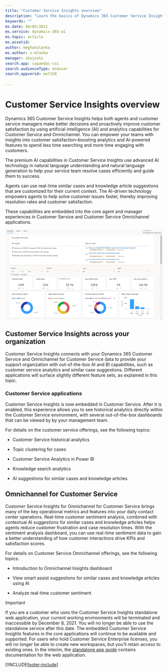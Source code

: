 ```yaml
---
title: "Customer Service Insights overview"
description: "Learn the basics of Dynamics 365 Customer Service Insights."
keywords: ""
ms.date: 04/05/2021
ms.service: dynamics-365-ai
ms.topic: article
ms.assetid: 
author: meghanalanka 
ms.author: v-mlanka
manager: shujoshi
search.app: capaedac-csi
search.audienceType: enduser
search.appverid: met150

---
```


# Customer Service Insights overview

Dynamics 365 Customer Service Insights helps both agents and customer service managers make better decisions and proactively improve customer satisfaction by using artificial intelligence (AI) and analytics capabilities for Customer Service and Omnichannel. You can empower your teams with insights into customer satisfaction–boosting analytics and AI-powered features to spend less time searching and more time engaging with customers.

The premium AI capabilities in Customer Service Insights use advanced AI technology in natural language understanding and natural language generation to help your service team resolve cases efficiently and guide them to success.

 Agents can use real-time similar cases and knowledge article suggestions that are customized for their current context. The AI-driven technology empowers agents to help solve customer issues faster, thereby improving resolution rates and customer satisfaction.

These capabilities are embedded into the core agent and manager experiences in Customer Service and Customer Service Omnichannel applications.

![Example of KPI summary dashboard](media/summary-dashboard-analytics.png)

## Customer Service Insights across your organization

Customer Service Insights connects with your Dynamics 365 Customer Service and Omnichannel for Customer Service data to provide your support organization with out-of-the-box AI and BI capabilities, such as customer service analytics and similar case suggestions. Different applications will surface slightly different feature sets, as explained in this topic.

### Customer Service applications

Customer Service Insights is now embedded in Customer Service. After it is enabled, this experience allows you to see historical analytics directly within the Customer Service environment, with several out-of-the-box dashboards that can be viewed by by your management team.

For details on the customer service offerings, see the following topics:

- Customer Service historical analytics

- Topic clustering for cases

- Customer Service Analytics in Power BI

- Knowledge search analytics

- AI suggestions for similar cases and knowledge articles

## Omnichannel for Customer Service

Customer Service Insights for Omnichannel for Customer Service brings many of the key operational metrics and features into your daily contact center operations. Real-time customer sentiment analysis, combined with contextual AI suggestions for similar cases and knowledge articles helps agents reduce customer frustration and case resolution times. With the sentiment analysis dashboard, you can use real-time sentiment data to gain a better understanding of how customer interactions drive KPIs and satisfaction scores.

For details on Customer Service Omnichannel offerings, see the following topics:

- Introduction to Omnichannel Insights dashboard

- View smart assist suggestions for similar cases and knowledge articles using AI

- Analyze real-time customer sentiment

> [!Important]
> If you are a customer who uses the Customer Service Insights standalone web application, your current working environments will be terminated and inaccessible by December 8, 2021. You will no longer be able to use the standalone service after this date. The embedded Customer Service Insights features in the core applications will continue to be available and supported. For users who hold Customer Service Enterprise licenses, you will no longer be able to create new workspaces, but you'll retain access to existing ones. In the interim, the [standalone app guide](quickstart.md) contains documentation for the web application.


[!INCLUDE[footer-include](../includes/footer-banner.md)]
